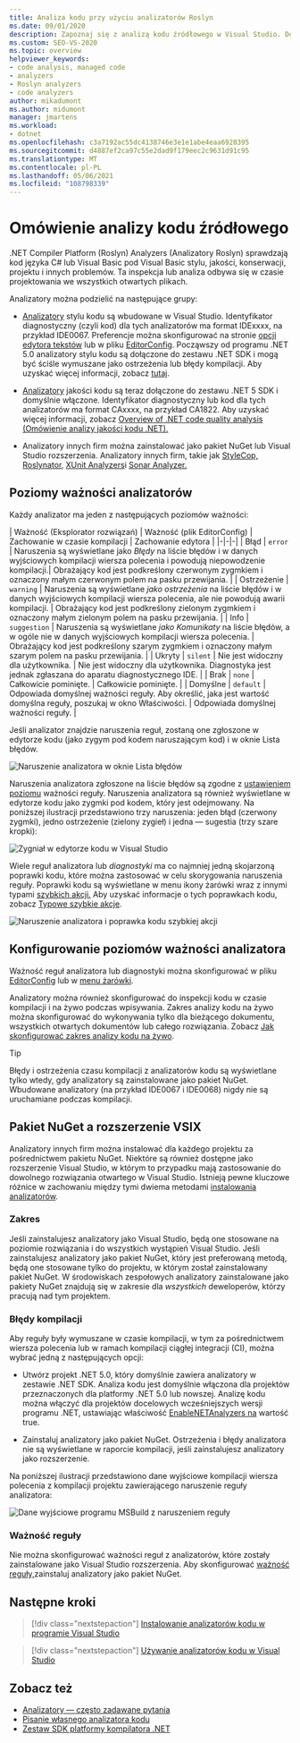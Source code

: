 ```yaml
---
title: Analiza kodu przy użyciu analizatorów Roslyn
ms.date: 09/01/2020
description: Zapoznaj się z analizą kodu źródłowego w Visual Studio. Dowiedz się więcej o poprawkach kodu oraz różnych typach analizatorów i poziomach ważności.
ms.custom: SEO-VS-2020
ms.topic: overview
helpviewer_keywords:
- code analysis, managed code
- analyzers
- Roslyn analyzers
- code analyzers
author: mikadumont
ms.author: midumont
manager: jmartens
ms.workload:
- dotnet
ms.openlocfilehash: c3a7192ac55dc4138746e3e1e1abe4eaa6928395
ms.sourcegitcommit: d4887ef2ca97c55e2dad9f179eec2c9631d91c95
ms.translationtype: MT
ms.contentlocale: pl-PL
ms.lasthandoff: 05/06/2021
ms.locfileid: "108798339"
---
```

# <a name="overview-of-source-code-analysis"></a>Omówienie analizy kodu źródłowego

.NET Compiler Platform (Roslyn) Analyzers (Analizatory Roslyn) sprawdzają kod języka C# lub Visual Basic pod Visual Basic stylu, jakości, konserwacji, projektu i innych problemów. Ta inspekcja lub analiza odbywa się w czasie projektowania we wszystkich otwartych plikach.

Analizatory można podzielić na następujące grupy:

- [Analizatory](/dotnet/fundamentals/code-analysis/code-style-rule-options?preserve-view=true&view=vs-2019#convention-categories) stylu kodu są wbudowane w Visual Studio. Identyfikator diagnostyczny (czyli kod) dla tych analizatorów ma format IDExxxx, na przykład IDE0067. Preferencje można skonfigurować na stronie [opcji edytora tekstów](../ide/code-styles-and-code-cleanup.md) lub w pliku [EditorConfig](/dotnet/fundamentals/code-analysis/code-style-rule-options). Począwszy od programu .NET 5.0 analizatory stylu kodu są dołączone do zestawu .NET SDK i mogą być ściśle wymuszane jako ostrzeżenia lub błędy kompilacji. Aby uzyskać więcej informacji, zobacz [tutaj](/dotnet/fundamentals/productivity/code-analysis#code-style-analysis).

- [Analizatory](/dotnet/fundamentals/code-analysis/quality-rules/index) jakości kodu są teraz dołączone do zestawu .NET 5 SDK i domyślnie włączone. Identyfikator diagnostyczny lub kod dla tych analizatorów ma format CAxxxx, na przykład CA1822. Aby uzyskać więcej informacji, zobacz [Overview of .NET code quality analysis (Omówienie analizy jakości kodu .NET).](/dotnet/fundamentals/productivity/code-analysis#code-quality-analysis)

- Analizatory innych firm można zainstalować jako pakiet NuGet lub Visual Studio rozszerzenia. Analizatory innych firm, takie jak [StyleCop,](https://www.nuget.org/packages/StyleCop.Analyzers/) [Roslynator,](https://www.nuget.org/packages/Roslynator.Analyzers/) [XUnit Analyzers](https://www.nuget.org/packages/xunit.analyzers/)i [Sonar Analyzer.](https://www.nuget.org/packages/SonarAnalyzer.CSharp/)

## <a name="severity-levels-of-analyzers"></a>Poziomy ważności analizatorów

Każdy analizator ma jeden z następujących poziomów ważności:

| Ważność (Eksplorator rozwiązań) | Ważność (plik EditorConfig) | Zachowanie w czasie kompilacji | Zachowanie edytora |
|-|-|-|
| Błąd | `error` | Naruszenia są wyświetlane jako *Błędy* na liście błędów i w danych wyjściowych kompilacji wiersza polecenia i powodują niepowodzenie kompilacji.| Obrażający kod jest podkreślony czerwonym zygmkiem i oznaczony małym czerwonym polem na pasku przewijania. |
| Ostrzeżenie | `warning` | Naruszenia są wyświetlane *jako ostrzeżenia* na liście błędów i w danych wyjściowych kompilacji wiersza polecenia, ale nie powodują awarii kompilacji. | Obrażający kod jest podkreślony zielonym zygmkiem i oznaczony małym zielonym polem na pasku przewijania. |
| Info | `suggestion` | Naruszenia są wyświetlane *jako Komunikaty* na liście błędów, a w ogóle nie w danych wyjściowych kompilacji wiersza polecenia. | Obrażający kod jest podkreślony szarym zygmkiem i oznaczony małym szarym polem na pasku przewijania. |
| Ukryty | `silent` | Nie jest widoczny dla użytkownika. | Nie jest widoczny dla użytkownika. Diagnostyka jest jednak zgłaszana do aparatu diagnostycznego IDE. |
| Brak | `none` | Całkowicie pominięte. | Całkowicie pominięte. |
| Domyślne | `default` | Odpowiada domyślnej ważności reguły. Aby określić, jaka jest wartość domyślna reguły, poszukaj w okno Właściwości. | Odpowiada domyślnej ważności reguły. |

Jeśli analizator znajdzie naruszenia reguł, zostaną one zgłoszone w edytorze  kodu (jako zygym pod kodem naruszającym kod) i w oknie Lista błędów.

![Naruszenie analizatora w oknie Lista błędów](../code-quality/media/code-analysis-error-list.png)

Naruszenia analizatora zgłoszone na liście błędów są zgodne z [ustawieniem poziomu](../code-quality/use-roslyn-analyzers.md#configure-severity-levels) ważności reguły. Naruszenia analizatora są również wyświetlane w edytorze kodu jako zygmki pod kodem, który jest odejmowany. Na poniższej ilustracji przedstawiono trzy naruszenia: jeden błąd (czerwony zygmki), jedno ostrzeżenie (zielony zygieł) i jedna &mdash; sugestia (trzy szare kropki):

![Zygniał w edytorze kodu w Visual Studio](media/diagnostics-severity-colors.png)

Wiele reguł analizatora lub *diagnostyki* ma  co najmniej jedną skojarzoną poprawki kodu, które można zastosować w celu skorygowania naruszenia reguły. Poprawki kodu są wyświetlane w menu ikony żarówki wraz z innymi typami [szybkich akcji.](../ide/quick-actions.md) Aby uzyskać informacje o tych poprawkach kodu, zobacz [Typowe szybkie akcje](../ide/quick-actions.md).

![Naruszenie analizatora i poprawka kodu szybkiej akcji](../code-quality/media/built-in-analyzer-code-fix.png)

## <a name="configure-analyzer-severity-levels"></a>Konfigurowanie poziomów ważności analizatora

Ważność reguł analizatora lub diagnostyki można skonfigurować w pliku [EditorConfig](../code-quality/use-roslyn-analyzers.md#set-rule-severity-in-an-editorconfig-file) lub w [menu żarówki](../code-quality/use-roslyn-analyzers.md#set-rule-severity-from-the-light-bulb-menu).

Analizatory można również skonfigurować do inspekcji kodu w czasie kompilacji i na żywo podczas wpisywania. Zakres analizy kodu na żywo można skonfigurować do wykonywania tylko dla bieżącego dokumentu, wszystkich otwartych dokumentów lub całego rozwiązania. Zobacz [Jak skonfigurować zakres analizy kodu na żywo](./configure-live-code-analysis-scope-managed-code.md).

> [!TIP]
> Błędy i ostrzeżenia czasu kompilacji z analizatorów kodu są wyświetlane tylko wtedy, gdy analizatory są zainstalowane jako pakiet NuGet. Wbudowane analizatory (na przykład IDE0067 i IDE0068) nigdy nie są uruchamiane podczas kompilacji.

## <a name="nuget-package-versus-vsix-extension"></a>Pakiet NuGet a rozszerzenie VSIX

Analizatory innych firm można instalować dla każdego projektu za pośrednictwem pakietu NuGet. Niektóre są również dostępne jako rozszerzenie Visual Studio, w którym to przypadku mają zastosowanie do dowolnego rozwiązania otwartego w Visual Studio. Istnieją pewne kluczowe różnice w zachowaniu między tymi dwiema metodami [instalowania analizatorów](../code-quality/install-roslyn-analyzers.md).

### <a name="scope"></a>Zakres

Jeśli zainstalujesz analizatory jako Visual Studio, będą one stosowane na poziomie rozwiązania i do wszystkich wystąpień Visual Studio. Jeśli zainstalujesz analizatory jako pakiet NuGet, który jest preferowaną metodą, będą one stosowane tylko do projektu, w którym został zainstalowany pakiet NuGet. W środowiskach zespołowych analizatory zainstalowane jako pakiety NuGet znajdują się w zakresie dla *wszystkich* deweloperów, którzy pracują nad tym projektem.

### <a name="build-errors"></a>Błędy kompilacji

Aby reguły były wymuszane w czasie kompilacji, w tym za pośrednictwem wiersza polecenia lub w ramach kompilacji ciągłej integracji (CI), można wybrać jedną z następujących opcji:

- Utwórz projekt .NET 5.0, który domyślnie zawiera analizatory w zestawie .NET SDK. Analiza kodu jest domyślnie włączona dla projektów przeznaczonych dla platformy .NET 5.0 lub nowszej. Analizę kodu można włączyć dla projektów docelowych wcześniejszych wersji programu .NET, ustawiając właściwość [EnableNETAnalyzers na](/dotnet/core/project-sdk/msbuild-props#enablenetanalyzers) wartość true.

- Zainstaluj analizatory jako pakiet NuGet. Ostrzeżenia i błędy analizatora nie są wyświetlane w raporcie kompilacji, jeśli zainstalujesz analizatory jako rozszerzenie.

Na poniższej ilustracji przedstawiono dane wyjściowe kompilacji wiersza polecenia z kompilacji projektu zawierającego naruszenie reguły analizatora:

![Dane wyjściowe programu MSBuild z naruszeniem reguły](media/command-line-build-analyzers.png)

### <a name="rule-severity"></a>Ważność reguły

Nie można skonfigurować ważności reguł z analizatorów, które zostały zainstalowane jako Visual Studio rozszerzenia. Aby skonfigurować [ważność reguły,](../code-quality/use-roslyn-analyzers.md#configure-severity-levels)zainstaluj analizatory jako pakiet NuGet.

## <a name="next-steps"></a>Następne kroki

> [!div class="nextstepaction"]
> [Instalowanie analizatorów kodu w programie Visual Studio](../code-quality/install-roslyn-analyzers.md)

> [!div class="nextstepaction"]
> [Używanie analizatorów kodu w Visual Studio](../code-quality/use-roslyn-analyzers.md)

## <a name="see-also"></a>Zobacz też

- [Analizatory — często zadawane pytania](analyzers-faq.yml)
- [Pisanie własnego analizatora kodu](../extensibility/getting-started-with-roslyn-analyzers.md)
- [Zestaw SDK platformy kompilatora .NET](/dotnet/csharp/roslyn-sdk/)